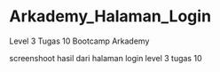 # Arkademy_Halaman_Login
Level 3 Tugas 10 Bootcamp Arkademy

screenshoot hasil dari halaman login level 3 tugas 10
